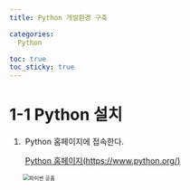 ```yaml
---
title: Python 개발환경 구축

categories:
  Python

toc: true
toc_sticky: true
---
```


# 1-1 Python 설치

1. ​		Python 홈페이지에 접속한다.

   ​		[Python 홈페이지(https://www.python.org/)](https://www.python.org/)

   <img src="https://user-images.githubusercontent.com/63965200/111900104-da1ae580-8a73-11eb-8a38-cbb76f4503b0.JPG" alt="파이썬 공홈" style="zoom: 67%;" />

